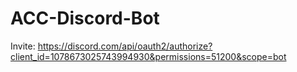 # ACC-Discord-Bot

Invite: https://discord.com/api/oauth2/authorize?client_id=1078673025743994930&permissions=51200&scope=bot
